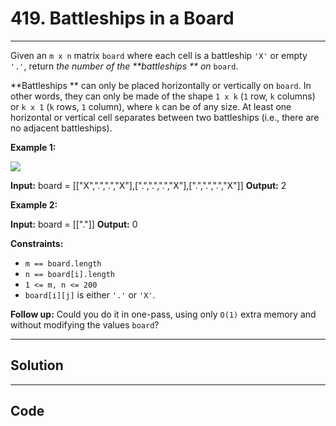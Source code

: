 # 419. Battleships in a Board

---

Given an `m x n` matrix `board` where each cell is a battleship `'X'` or empty `'.'`, return _the number of the **battleships ** on_ `board`.

**Battleships ** can only be placed horizontally or vertically on `board`. In other words, they can only be made of the shape `1 x k` (`1` row, `k` columns) or `k x 1` (`k` rows, `1` column), where `k` can be of any size. At least one horizontal or vertical cell separates between two battleships (i.e., there are no adjacent battleships).

 

**Example 1:**

![](https://assets.leetcode.com/uploads/2024/06/21/image.png)


**Input:** board = [["X",".",".","X"],[".",".",".","X"],[".",".",".","X"]]
**Output:** 2


**Example 2:**


**Input:** board = [["."]]
**Output:** 0


 

**Constraints:**

  * `m == board.length`
  * `n == board[i].length`
  * `1 <= m, n <= 200`
  * `board[i][j]` is either `'.'` or `'X'`.



 

**Follow up:** Could you do it in one-pass, using only `O(1)` extra memory and without modifying the values `board`?

---

## Solution



---

## Code
```python


```